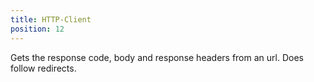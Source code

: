```yaml
---
title: HTTP-Client
position: 12
---
```


Gets the response code, body and response headers from an url.
Does follow redirects.